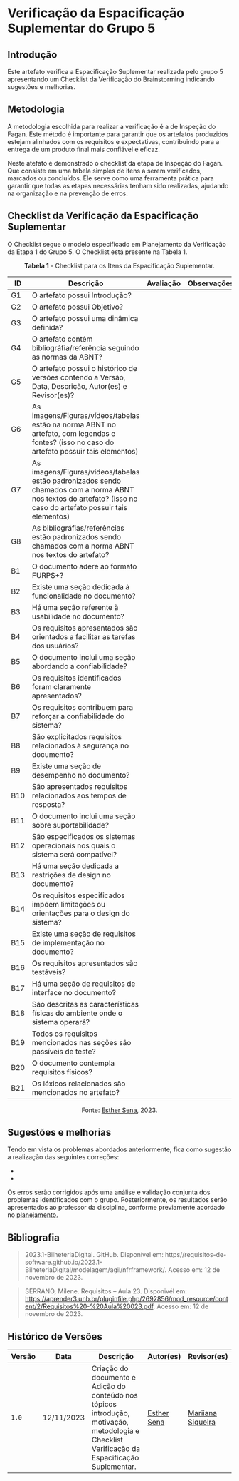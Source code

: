# Verificação da Espacificação Suplementar do Grupo 5

## Introdução

Este artefato verifica a Espacificação Suplementar realizada pelo grupo 5 apresentando um Checklist da Verificação do Brainstorming indicando sugestões e melhorias. 

## Metodologia

A metodologia escolhida para realizar a verificação é a de Inspeção do Fagan. Este método é importante para garantir que os artefatos produzidos estejam alinhados com os requisitos e expectativas, contribuindo para a entrega de um produto final mais confiável e eficaz. 

Neste atefato é demonstrado o checklist da etapa de Inspeção do Fagan. Que consiste em uma tabela simples de itens a serem verificados, marcados ou concluídos. Ele serve como uma ferramenta prática para garantir que todas as etapas necessárias tenham sido realizadas, ajudando na organização e na prevenção de erros.

## Checklist da Verificação da Espacificação Suplementar

O Checklist segue o modelo especificado em Planejamento da Verificação da Etapa 1 do Grupo 5. O Checklist está presente na Tabela 1.

<center>

**Tabela 1** - Checklist para os Itens da Espacificação Suplementar.

| ID | Descrição | Avaliação | Observações |
| ---| -------- | --------- | ------------ |
| G1  | O artefato possui Introdução? |  |  |
| G2  | O artefato possui Objetivo? |  |  |
| G3  | O artefato possui uma dinâmica definida? |  |  |
| G4  | O artefato contém bibliográfia/referência seguindo as normas da ABNT? |  |  |
| G5  | O artefato possui o histórico de versões contendo a Versão, Data, Descrição, Autor(es) e Revisor(es)? |  |  |
| G6  | As imagens/Figuras/vídeos/tabelas estão na norma ABNT no artefato, com legendas e fontes? (isso no caso do artefato possuir tais elementos) |  |  |
| G7  | As imagens/Figuras/vídeos/tabelas estão padronizados sendo chamados com a norma ABNT nos textos do artefato? (isso no caso do artefato possuir tais elementos) |  |  |
| G8  | As bibliográfias/referências estão padronizados sendo chamados com a norma ABNT nos textos do artefato?  |  |  |
| B1 | O documento adere ao formato FURPS+? |  |  |
| B2 | Existe uma seção dedicada à funcionalidade no documento? |  |  |
| B3 | Há uma seção referente à usabilidade no documento? |  |  |
| B4 | Os requisitos apresentados são orientados a facilitar as tarefas dos usuários? |  |  |
| B5 | O documento inclui uma seção abordando a confiabilidade? |  |  |
| B6 | Os requisitos identificados foram claramente apresentados? |  |  |
| B7 | Os requisitos contribuem para reforçar a confiabilidade do sistema? |  |  |
| B8 | São explicitados requisitos relacionados à segurança no documento? |  |  |
| B9 | Existe uma seção de desempenho no documento?|  |  |
| B10 | São apresentados requisitos relacionados aos tempos de resposta? |  |  |
| B11 | O documento inclui uma seção sobre suportabilidade? |  |  |
| B12 | São especificados os sistemas operacionais nos quais o sistema será compatível? |  |  |
| B13 | Há uma seção dedicada a restrições de design no documento? |  |  |
| B14 | Os requisitos especificados impõem limitações ou orientações para o design do sistema?|  |  |
| B15 | Existe uma seção de requisitos de implementação no documento? |  |  |
| B16 | Os requisitos apresentados são testáveis? |  |  |
| B17 | Há uma seção de requisitos de interface no documento? |  |  |
| B18 | São descritas as características físicas do ambiente onde o sistema operará? |  |  |
| B19 | Todos os requisitos mencionados nas seções são passíveis de teste?|  |  |
| B20 | O documento contempla requisitos físicos? |  |  |
| B21 | Os léxicos relacionados são mencionados no artefato? |  |  |


Fonte: [Esther Sena](https://github.com/esmsena), 2023.

</center>

## Sugestões e melhorias

Tendo em vista os problemas abordados anteriormente, fica como sugestão a realização das seguintes correções:

  -
  -

Os erros serão corrigidos após uma análise e validação conjunta dos problemas identificados com o grupo. Posteriormente, os resultados serão apresentados ao professor da disciplina, conforme previamente acordado no [planejamento.](https://github.com/Requisitos-de-Software/2023.2-e-Titulo/blob/main/docs/verificacao/verificacaoGrupo%2B1/etapa1/PlanejamentoVerificacaoEtapa1.md)

## Bibliografia

> 2023.1-BilheteriaDigital. GitHub. Disponível em: https//requisitos-de-software.github.io/2023.1-BilheteriaDigital/modelagem/agil/nfrframework/.  Acesso em: 12 de novembro de 2023.

> SERRANO, Milene. Requisitos – Aula 23. Disponivél em: https://aprender3.unb.br/pluginfile.php/2692856/mod_resource/content/2/Requisitos%20-%20Aula%20023.pdf. Acesso em: 12 de novembro de 2023.

## Histórico de Versões

| Versão | Data       | Descrição   | Autor(es)   | Revisor(es) |
| ------ | ---------- | ----------- | ------------ | ---------- |
| `1.0`  | 12/11/2023 | Criação do documento e Adição do conteúdo nos tópicos introdução, motivação, metodologia e Checklist Verificação da Espacificação Suplementar. | [Esther Sena](https://github.com/esmsena) |  [Mariiana Siqueira](https://github.com/Maryyscreuza) |
